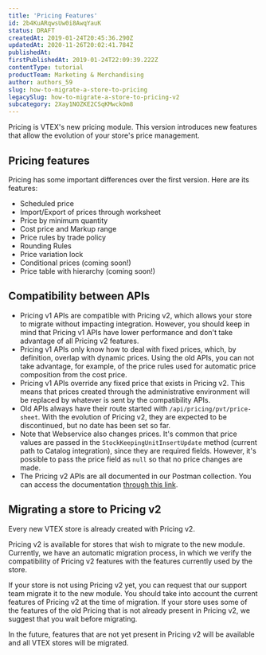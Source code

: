 ```yaml
---
title: 'Pricing Features'
id: 2b4KuARqwsUw0i8AwqYauK
status: DRAFT
createdAt: 2019-01-24T20:45:36.290Z
updatedAt: 2020-11-26T20:02:41.784Z
publishedAt: 
firstPublishedAt: 2019-01-24T22:09:39.222Z
contentType: tutorial
productTeam: Marketing & Merchandising
author: authors_59
slug: how-to-migrate-a-store-to-pricing
legacySlug: how-to-migrate-a-store-to-pricing-v2
subcategory: 2Xay1NOZKE2CSqKMwckOm8
---
```


Pricing is VTEX's new pricing module. This version introduces new features that allow the evolution of your store's price management.

## Pricing features

Pricing has some important differences over the first version. Here are its features:

- Scheduled price
- Import/Export of prices through worksheet
- Price by minimum quantity
- Cost price and Markup range
- Price rules by trade policy
- Rounding Rules
- Price variation lock
- Conditional prices (coming soon!)
- Price table with hierarchy (coming soon!)


## Compatibility between APIs

- Pricing v1 APIs are compatible with Pricing v2, which allows your store to migrate without impacting integration. However, you should keep in mind that Pricing v1 APIs have lower performance and don't take advantage of all Pricing v2 features.
- Pricing v1 APIs only know how to deal with fixed prices, which, by definition, overlap with dynamic prices. Using the old APIs, you can not take advantage, for example, of the price rules used for automatic price composition from the cost price.
- Pricing v1 APIs override any fixed price that exists in Pricing v2. This means that prices created through the administrative environment will be replaced by whatever is sent by the compatibility APIs.
- Old APIs always have their route started with `/api/pricing/pvt/price-sheet`. With the evolution of Pricing v2, they are expected to be discontinued, but no date has been set so far.
- Note that Webservice also changes prices. It's common that price values are passed in the `StockKeepingUnitInsertUpdate` method (current path to Catalog integration), since they are required fields. However, it's possible to pass the price field as `null` so that no price changes are made.
- The Pricing v2 APIs are all documented in our Postman collection. You can access the documentation [through this link](https://developers.vtex.com/reference/pricing-api-overview).

## Migrating a store to Pricing v2

<div class="alert alert-info">
Every new VTEX store is already created with Pricing v2.
</div>

Pricing v2 is available for stores that wish to migrate to the new module. Currently, we have an automatic migration process, in which we verify the compatibility of Pricing v2 features with the features currently used by the store.

If your store is not using Pricing v2 yet, you can request that our support team migrate it to the new module. You should take into account the current features of Pricing v2 at the time of migration. If your store uses some of the features of the old Pricing that is not already present in Pricing v2, we suggest that you wait before migrating.

In the future, features that are not yet present in Pricing v2 will be available and all VTEX stores will be migrated.

